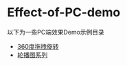 # Effect-of-PC-demo

以下为一些PC端效果Demo示例目录

* [360度拖拽旋转](00360度拖拽旋转/README.md)
* [轮播图系列](01轮播系列/01-1QQ幻灯片/README.md)
